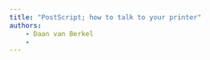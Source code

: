 ```yaml
---
title: "PostScript; how to talk to your printer"
authors:
    - Daan van Berkel
    -                            
---
```

